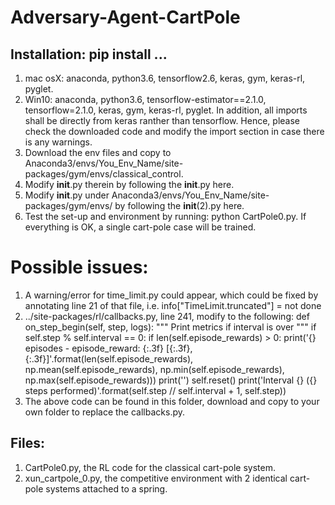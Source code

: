 # Adversary-Agent-CartPole

## Installation: pip install ...
1. mac osX: anaconda, python3.6, tensorflow2.6, keras, gym, keras-rl, pyglet. 
2. Win10: anaconda, python3.6, tensorflow-estimator==2.1.0, tensorflow=2.1.0, keras, gym, keras-rl, pyglet. In addition, all imports shall be directly from keras ranther than tensorflow. Hence, please check the downloaded code and modify the import section in case there is any warnings.  
3. Download the env files and copy to Anaconda3/envs/You_Env_Name/site-packages/gym/envs/classical_control.
4. Modify __init__.py therein by following the __init__.py here. 
5. Modify __init__.py under Anaconda3/envs/You_Env_Name/site-packages/gym/envs/ by following the __init__(2).py here.
6. Test the set-up and environment by running: python CartPole0.py. If everything is OK, a single cart-pole case will be trained. 

# Possible issues:
1. A warning/error for time_limit.py could appear, which could be fixed by annotating line 21 of that file, i.e. info["TimeLimit.truncated"] = not done
2. ../site-packages/rl/callbacks.py, line 241, modify to the following: 
    def on_step_begin(self, step, logs):
        """ Print metrics if interval is over """
        if self.step % self.interval == 0:
            if len(self.episode_rewards) > 0:
                print('{} episodes - episode_reward: {:.3f} [{:.3f}, {:.3f}]'.format(len(self.episode_rewards), np.mean(self.episode_rewards), np.min(self.episode_rewards), np.max(self.episode_rewards)))
                print('')
            self.reset()
            print('Interval {} ({} steps performed)'.format(self.step // self.interval + 1, self.step))
3. The above code can be found in this folder, download and copy to your own folder to replace the callbacks.py. 






## Files: 
1. CartPole0.py, the RL code for the classical cart-pole system. 
2. xun_cartpole_0.py, the competitive environment with 2 identical cart-pole systems attached to a spring. 
